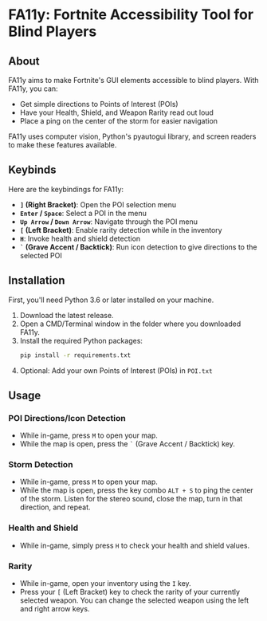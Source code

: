 # FA11y: Fortnite Accessibility Tool for Blind Players

## About
FA11y aims to make Fortnite's GUI elements accessible to blind players. With FA11y, you can:

- Get simple directions to Points of Interest (POIs)
- Have your Health, Shield, and Weapon Rarity read out loud
- Place a ping on the center of the storm for easier navigation

FA11y uses computer vision, Python's pyautogui library, and screen readers to make these features available.

## Keybinds
Here are the keybindings for FA11y:

- **`]` (Right Bracket)**: Open the POI selection menu
- **`Enter` / `Space`**: Select a POI in the menu
- **`Up Arrow` / `Down Arrow`**: Navigate through the POI menu
- **`[` (Left Bracket)**: Enable rarity detection while in the inventory
- **`H`**: Invoke health and shield detection
- **`` ` `` (Grave Accent / Backtick)**: Run icon detection to give directions to the selected POI

## Installation
First, you'll need Python 3.6 or later installed on your machine.

1. Download the latest release.
2. Open a CMD/Terminal window in the folder where you downloaded FA11y.
3. Install the required Python packages:
    ```bash
    pip install -r requirements.txt
    ```
4. Optional: Add your own Points of Interest (POIs) in `POI.txt`

## Usage

### POI Directions/Icon Detection
- While in-game, press `M` to open your map.
- While the map is open, press the `` ` `` (Grave Accent / Backtick) key.

### Storm Detection
- While in-game, press `M` to open your map.
- While the map is open, press the key combo `ALT + S` to ping the center of the storm. Listen for the stereo sound, close the map, turn in that direction, and repeat.

### Health and Shield
- While in-game, simply press `H` to check your health and shield values.

### Rarity
- While in-game, open your inventory using the `I` key. 
- Press your `[` (Left Bracket) key to check the rarity of your currently selected weapon. You can change the selected weapon using the left and right arrow keys.
